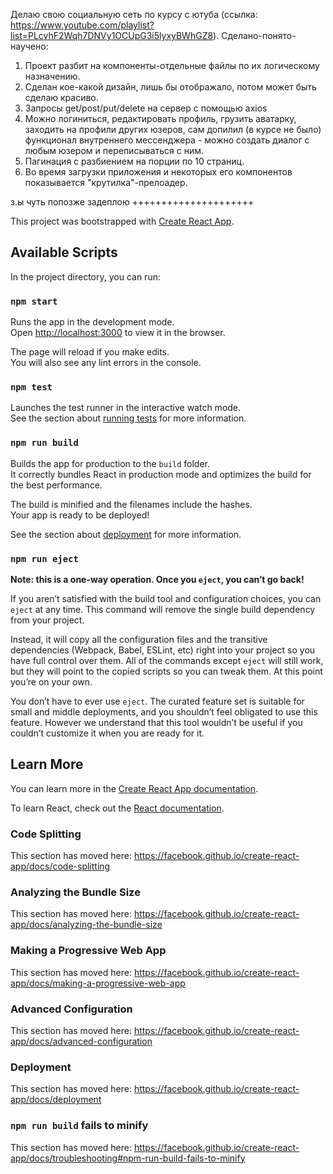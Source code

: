 Делаю свою социальную сеть по курсу с ютуба (ссылка: https://www.youtube.com/playlist?list=PLcvhF2Wqh7DNVy1OCUpG3i5lyxyBWhGZ8). 
Сделано-понято-научено:
  1. Проект разбит на компоненты-отдельные файлы по их логическому назначению.
  2. Сделан кое-какой дизайн, лишь бы отображало, потом может быть сделаю  красиво.
  3. Запросы get/post/put/delete на сервер с помощью axios
  4. Можно логиниться, редактировать профиль, грузить аватарку, заходить на профили других юзеров, сам допилил (в курсе не было) функционал внутреннего мессенджера - можно создать диалог с любым юзером и переписываться с ним.
  5. Пагинация с разбиением на порции по 10 страниц.
  6. Во время загрузки приложения и некоторых его компонентов показывается "крутилка"-прелоадер.
  
з.ы чуть попозже задеплою
+++++++++++++++++++++

This project was bootstrapped with [Create React App](https://github.com/facebook/create-react-app).

## Available Scripts

In the project directory, you can run:

### `npm start`

Runs the app in the development mode.<br />
Open [http://localhost:3000](http://localhost:3000) to view it in the browser.

The page will reload if you make edits.<br />
You will also see any lint errors in the console.

### `npm test`

Launches the test runner in the interactive watch mode.<br />
See the section about [running tests](https://facebook.github.io/create-react-app/docs/running-tests) for more information.

### `npm run build`

Builds the app for production to the `build` folder.<br />
It correctly bundles React in production mode and optimizes the build for the best performance.

The build is minified and the filenames include the hashes.<br />
Your app is ready to be deployed!

See the section about [deployment](https://facebook.github.io/create-react-app/docs/deployment) for more information.

### `npm run eject`

**Note: this is a one-way operation. Once you `eject`, you can’t go back!**

If you aren’t satisfied with the build tool and configuration choices, you can `eject` at any time. This command will remove the single build dependency from your project.

Instead, it will copy all the configuration files and the transitive dependencies (Webpack, Babel, ESLint, etc) right into your project so you have full control over them. All of the commands except `eject` will still work, but they will point to the copied scripts so you can tweak them. At this point you’re on your own.

You don’t have to ever use `eject`. The curated feature set is suitable for small and middle deployments, and you shouldn’t feel obligated to use this feature. However we understand that this tool wouldn’t be useful if you couldn’t customize it when you are ready for it.

## Learn More

You can learn more in the [Create React App documentation](https://facebook.github.io/create-react-app/docs/getting-started).

To learn React, check out the [React documentation](https://reactjs.org/).

### Code Splitting

This section has moved here: https://facebook.github.io/create-react-app/docs/code-splitting

### Analyzing the Bundle Size

This section has moved here: https://facebook.github.io/create-react-app/docs/analyzing-the-bundle-size

### Making a Progressive Web App

This section has moved here: https://facebook.github.io/create-react-app/docs/making-a-progressive-web-app

### Advanced Configuration

This section has moved here: https://facebook.github.io/create-react-app/docs/advanced-configuration

### Deployment

This section has moved here: https://facebook.github.io/create-react-app/docs/deployment

### `npm run build` fails to minify

This section has moved here: https://facebook.github.io/create-react-app/docs/troubleshooting#npm-run-build-fails-to-minify
